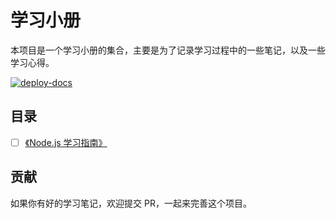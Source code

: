 # 学习小册

本项目是一个学习小册的集合，主要是为了记录学习过程中的一些笔记，以及一些学习心得。

[![deploy-docs](https://github.com/aaronlamz/open-ebook/actions/workflows/deploy-docs.yml/badge.svg)](https://github.com/aaronlamz/open-ebook/actions/workflows/deploy-docs.yml)

## 目录
<!-- 未完成 -->
- [ ] [《Node.js 学习指南》](https://www.ultimate-kernel.fun/open-ebook/nodejs/)

## 贡献
如果你有好的学习笔记，欢迎提交 PR，一起来完善这个项目。

